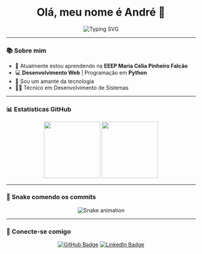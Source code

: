 <h1 align="center">Olá, meu nome é André 👋</h1>

<p align="center">
  <img src="https://readme-typing-svg.herokuapp.com?font=Fira+Code&duration=3000&pause=1000&center=true&vCenter=true&width=435&lines=Desenvolvedor+Frontend+apaixonado+por+tecnologia;Estudante+de+Desenvolvimento+de+Sistemas;Focado+em+Python+e+Web!+%F0%9F%9A%80" alt="Typing SVG" />
</p>

---

### 📚 Sobre mim

- 🌱 Atualmente estou aprendendo na **EEEP Maria Célia Pinheiro Falcão**
- 💻 **Desenvolvimento Web** | Programação em **Python**
- 💙 Sou um amante da tecnologia
- 👨‍💻 Técnico em Desenvolvimento de Sistemas

---

### 📊 Estatísticas GitHub

<p align="center">
  <img height="150em" src="https://github-readme-stats.vercel.app/api?username=andrefx14&show_icons=true&theme=radical&count_private=true&hide=issues" />
  <img height="150em" src="https://github-readme-stats.vercel.app/api/top-langs/?username=andrefx14&layout=compact&theme=radical" />
</p>


---

### 🐍 Snake comendo os commits

<p align="center">
  <img src="https://github.com/andrefx14/andrefx14/raw/output/github-contribution-grid-snake.svg" alt="Snake animation" />
</p>

---

### 🔗 Conecte-se comigo

<p align="center">
  <a href="https://github.com/andrefx14"><img src="https://img.shields.io/badge/GitHub-andrefx14-181717?style=for-the-badge&logo=github" alt="GitHub Badge"/></a>
  <a href="https://linkedin.com/in/seulink" target="_blank"><img src="https://img.shields.io/badge/LinkedIn-Perfil-blue?style=for-the-badge&logo=linkedin" alt="LinkedIn Badge"/></a>
</p>
